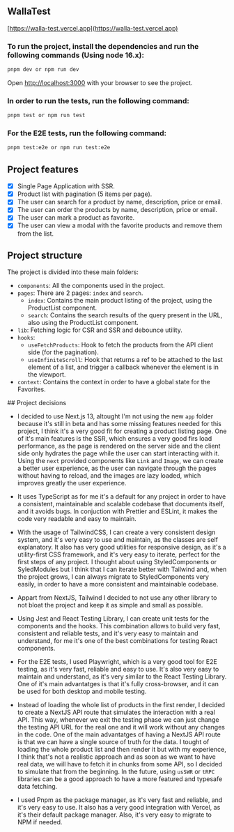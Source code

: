 ## WallaTest

[https://walla-test.vercel.app](https://walla-test.vercel.app)

### To run the project, install the dependencies and run the following commands (Using node 16.x):

```bash
pnpm dev or npm run dev
```

Open [http://localhost:3000](http://localhost:3000) with your browser to see the project.

### In order to run the tests, run the following command:

```bash
pnpm test or npm run test
```

### For the E2E tests, run the following command:

```bash
pnpm test:e2e or npm run test:e2e
```

## Project features

- [x] Single Page Application with SSR.
- [x] Product list with pagination (5 items per page).
- [x] The user can search for a product by name, description, price or email.
- [x] The user can order the products by name, description, price or email.
- [x] The user can mark a product as favorite.
- [x] The user can view a modal with the favorite products and remove them from the list.

## Project structure

The project is divided into these main folders:

- `components`: All the components used in the project.
- `pages`: There are 2 pages: `index` and `search`.
    - `index`: Contains the main product listing of the project, using the ProductList component.
    - `search`: Contains the search results of the query present in the URL, also using the ProductList component.
- `lib`: Fetching logic for CSR and SSR and debounce utility.
- `hooks`:
  - `useFetchProducts`: Hook to fetch the products from the API client side (for the pagination).
  - `useInfiniteScroll`: Hook that returns a ref to be attached to the last element of a list, and trigger a callback whenever the element is in the viewport.
- `context`: Contains the context in order to have a global state for the Favorites.

## Project decisions

- I decided to use Next.js 13, altought I'm not using the new `app` folder because it's still in beta and has some missing features needed for this project, I think it's a very good fit for creating a product listing page. One of it's main features is the SSR, which ensures a very good firs load performance, as the page is rendered on the server side and the client side only hydrates the page while the user can start interacting with it. Using the `next` provided components like `Link` and `Image`, we can create a better user experience, as the user can navigate through the pages without having to reload, and the images are lazy loaded, which improves greatly the user experience.

- It uses TypeScript as for me it's a default for any project in order to have a consistent, maintainable and scalable codebase that documents itself, and it avoids bugs. In conjuction with Prettier and ESLint, it makes the code very readable and easy to maintain.

- With the usage of TailwindCSS, I can create a very consistent design system, and it's very easy to use and maintain, as the classes are self explanatory. It also has very good utilities for responsive design, as it's a utility-first CSS framework, and it's very easy to iterate, perfect for the first steps of any project. I thought about using StyledComponents or SyledModules but I think that I can iterate better with Tailwind and, when the project grows, I can always migrate to StyledComponents very easily, in order to have a more consistent and maintainable codebase.

- Appart from NextJS, Tailwind I decided to not use any other library to not bloat the project and keep it as simple and small as possible.

- Using Jest and React Testing Library, I can create unit tests for the components and the hooks. This combination allows to build very fast, consistent and reliable tests, and it's very easy to maintain and understand, for me it's one of the best combinations for testing React components.

- For the E2E tests, I used Playwright, which is a very good tool for E2E testing, as it's very fast, reliable and easy to use. It's also very easy to maintain and understand, as it's very similar to the React Testing Library. One of it's main advantatges is that it's fully cross-browser, and it can be used for both desktop and mobile testing.

- Instead of loading the whole list of products in the first render, I decided to create a NextJS API route that simulates the interaction with a real API. This way, whenever we exit the testing phase we can just change the testing API URL for the real one and it will work without any changes in the code. One of the main advantatges of having a NextJS API route is that we can have a single source of truth for the data. I tought of loading the whole product list and then render it but with my experience, I think that's not a realistic approach and as soon as we want to have real data, we will have to fetch it in chunks from some API, so I decided to simulate that from the beginning. In the future, using `usSWR` or `tRPC` libraries can be a good approach to have a more featured and typesafe data fetching.

- I used Pnpm as the package manager, as it's very fast and reliable, and it's very easy to use. It also has a very good integration with Vercel, as it's their default package manager. Also, it's very easy to migrate to NPM if needed.
